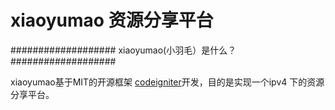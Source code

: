 # xiaoyumao 资源分享平台

###################
xiaoyumao(小羽毛）是什么？
###################

xiaoyumao基于MIT的开源框架 [codeigniter](https://codeigniter.com)开发，目的是实现一个ipv4 下的资源分享平台。

